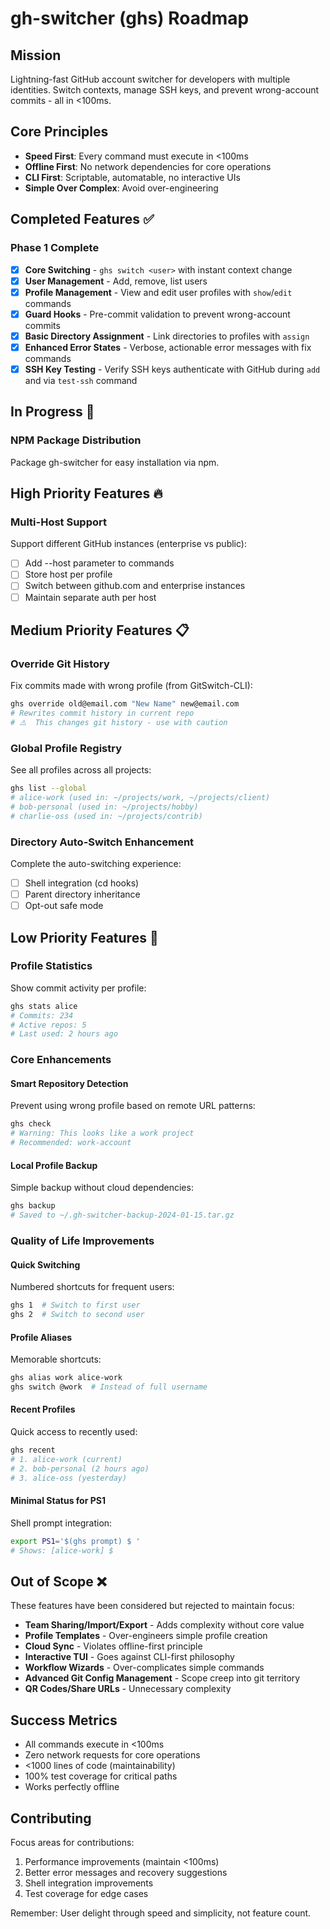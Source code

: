 # gh-switcher (ghs) Roadmap

## Mission
Lightning-fast GitHub account switcher for developers with multiple identities. Switch contexts, manage SSH keys, and prevent wrong-account commits - all in <100ms.

## Core Principles
- **Speed First**: Every command must execute in <100ms
- **Offline First**: No network dependencies for core operations
- **CLI First**: Scriptable, automatable, no interactive UIs
- **Simple Over Complex**: Avoid over-engineering

## Completed Features ✅

### Phase 1 Complete
- [x] **Core Switching** - `ghs switch <user>` with instant context change
- [x] **User Management** - Add, remove, list users
- [x] **Profile Management** - View and edit user profiles with `show`/`edit` commands
- [x] **Guard Hooks** - Pre-commit validation to prevent wrong-account commits
- [x] **Basic Directory Assignment** - Link directories to profiles with `assign`
- [x] **Enhanced Error States** - Verbose, actionable error messages with fix commands
- [x] **SSH Key Testing** - Verify SSH keys authenticate with GitHub during `add` and via `test-ssh` command

## In Progress 🚧

### NPM Package Distribution
Package gh-switcher for easy installation via npm.

## High Priority Features 🔥

### Multi-Host Support
Support different GitHub instances (enterprise vs public):
- [ ] Add --host parameter to commands
- [ ] Store host per profile
- [ ] Switch between github.com and enterprise instances
- [ ] Maintain separate auth per host

## Medium Priority Features 📋

### Override Git History
Fix commits made with wrong profile (from GitSwitch-CLI):
```bash
ghs override old@email.com "New Name" new@email.com
# Rewrites commit history in current repo
# ⚠️  This changes git history - use with caution
```

### Global Profile Registry
See all profiles across all projects:
```bash
ghs list --global
# alice-work (used in: ~/projects/work, ~/projects/client)
# bob-personal (used in: ~/projects/hobby)
# charlie-oss (used in: ~/projects/contrib)
```

### Directory Auto-Switch Enhancement
Complete the auto-switching experience:
- [ ] Shell integration (cd hooks)
- [ ] Parent directory inheritance
- [ ] Opt-out safe mode

## Low Priority Features 💭

### Profile Statistics
Show commit activity per profile:
```bash
ghs stats alice
# Commits: 234
# Active repos: 5
# Last used: 2 hours ago
```

### Core Enhancements

#### Smart Repository Detection
Prevent using wrong profile based on remote URL patterns:
```bash
ghs check
# Warning: This looks like a work project
# Recommended: work-account
```

#### Local Profile Backup
Simple backup without cloud dependencies:
```bash
ghs backup
# Saved to ~/.gh-switcher-backup-2024-01-15.tar.gz
```


### Quality of Life Improvements

#### Quick Switching
Numbered shortcuts for frequent users:
```bash
ghs 1  # Switch to first user
ghs 2  # Switch to second user
```

#### Profile Aliases
Memorable shortcuts:
```bash
ghs alias work alice-work
ghs switch @work  # Instead of full username
```

#### Recent Profiles
Quick access to recently used:
```bash
ghs recent
# 1. alice-work (current)
# 2. bob-personal (2 hours ago)
# 3. alice-oss (yesterday)
```

#### Minimal Status for PS1
Shell prompt integration:
```bash
export PS1='$(ghs prompt) $ '
# Shows: [alice-work] $ 
```


## Out of Scope ❌

These features have been considered but rejected to maintain focus:

- **Team Sharing/Import/Export** - Adds complexity without core value
- **Profile Templates** - Over-engineers simple profile creation  
- **Cloud Sync** - Violates offline-first principle
- **Interactive TUI** - Goes against CLI-first philosophy
- **Workflow Wizards** - Over-complicates simple commands
- **Advanced Git Config Management** - Scope creep into git territory
- **QR Codes/Share URLs** - Unnecessary complexity

## Success Metrics

- All commands execute in <100ms
- Zero network requests for core operations
- <1000 lines of code (maintainability)
- 100% test coverage for critical paths
- Works perfectly offline

## Contributing

Focus areas for contributions:
1. Performance improvements (maintain <100ms)
2. Better error messages and recovery suggestions
3. Shell integration improvements
4. Test coverage for edge cases

Remember: User delight through speed and simplicity, not feature count.